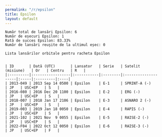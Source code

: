 ```yaml
---
permalink: "/r/epsilon"
title: Epsilon
layout: default
---
```


    Număr total de lansări Epsilon: 6
    Număr de eșecuri Epsilon: 1
    Rată de succes Epsilon: 83.33%
    Număr de lansări reușite de la ultimul eșec: 0
    
    Lista lansărilor orbitale pentru racheta Epsilon
    
    
    | ID       | Dată (UTC)       | Lansator   | Serie   | Satelit (misiune)   | Or   | Centru   | R   |
    |:---------|:-----------------|:-----------|:--------|:--------------------|:-----|:---------|:----|
    | 2013-049 | 2013 Sep 14 0500 | Epsilon    | E-1     | SPRINT-A (-)        | JP   | USC+EP   | S   |
    | 2016-080 | 2016 Dec 20 1100 | Epsilon    | E-2     | ERG (-)             | JP   | USC+EP   | S   |
    | 2018-007 | 2018 Jan 17 2106 | Epsilon    | E-3     | ASNARO 2 (-)        | JP   | USC+EP   | S   |
    | 2019-003 | 2019 Jan 18 0050 | Epsilon    | E-4     | RAPIS (-)           | JP   | USC+EP   | S   |
    | 2021-102 | 2021 Nov  9 0055 | Epsilon    | E-5     | RAISE-2 (-)         | JP   | USC+EP   | S   |
    | 2022-F04 | 2022 Oct 12 0050 | Epsilon    | E-6     | RAISE-3 (-)         | JP   | USC+EP   | F   |

